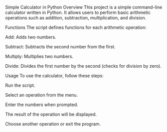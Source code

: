 Simple Calculator in Python
Overview
This project is a simple command-line calculator written in Python. It allows users to perform basic arithmetic operations such as addition, subtraction, multiplication, and division.

Functions
The script defines functions for each arithmetic operation:

Add: Adds two numbers.

Subtract: Subtracts the second number from the first.

Multiply: Multiplies two numbers.

Divide: Divides the first number by the second (checks for division by zero).

Usage
To use the calculator, follow these steps:

Run the script.

Select an operation from the menu.

Enter the numbers when prompted.

The result of the operation will be displayed.

Choose another operation or exit the program.
